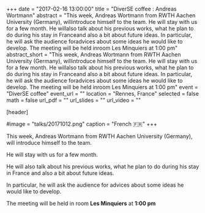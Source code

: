 +++
date = "2017-02-16 13:00:00"
title = "DiverSE coffee : Andreas Wortmann"
abstract = "This week, Andreas Wortmann from RWTH Aachen University (Germany), willintroduce himself to the team. He will stay with us for a few month. He willalso talk about his previous works, what he plan to do during his stay in Franceand also a bit about future ideas. In particular, he will ask the audience foradvices about some ideas he would like to develop. The meeting will be held inroom Les Minquiers at 1:00 pm"
abstract_short = "This week, Andreas Wortmann from RWTH Aachen University (Germany), willintroduce himself to the team. He will stay with us for a few month. He willalso talk about his previous works, what he plan to do during his stay in Franceand also a bit about future ideas. In particular, he will ask the audience foradvices about some ideas he would like to develop. The meeting will be held inroom Les Minquiers at 1:00 pm"
event = "DiverSE coffee"
event_url = ""
location = "Rennes, France"
selected = false
math = false
url_pdf = ""
url_slides = ""
url_video = ""


[header]

#image = "talks/20171012.png"
caption = "French :fr:"
+++


This week, Andreas Wortmann from RWTH Aachen University (Germany), will introduce himself to the team.

He will stay with us for a few month.

He will also talk about his previous works, what he plan to do during his stay in France and also a bit about future ideas.

In particular, he will ask the audience for advices about some ideas he would like to develop.

The meeting will be held in room <strong>Les Minquiers</strong> at <strong>1:00 pm</strong>

&nbsp;
